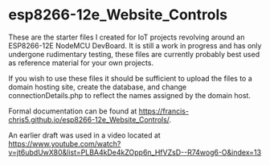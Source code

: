 # esp8266-12e_Website_Controls
These are the starter files I created for IoT projects revolving around an ESP8266-12E NodeMCU DevBoard. It is still a work in progress and has only undergone rudimentary testing, these files are currently probably best used as reference material for your own projects.

If you wish to use these files it should be sufficient to upload the files to a domain hosting site, create the database, and change connectionDetails.php to reflect the names assigned by the domain host.

Formal documentation can be found at  https://francis-chris5.github.io/esp8266-12e_Website_Controls/.

An earlier draft was used in a video located at https://www.youtube.com/watch?v=jt6ubdUwX80&list=PLBA4kDe4kZOpp6n_HfVZsD--R74wog6-O&index=13
